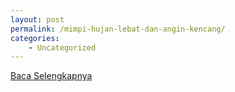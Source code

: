```yaml
---
layout: post
permalink: /mimpi-hujan-lebat-dan-angin-kencang/
categories:
    - Uncategorized
---
```


[Baca Selengkapnya](/01)